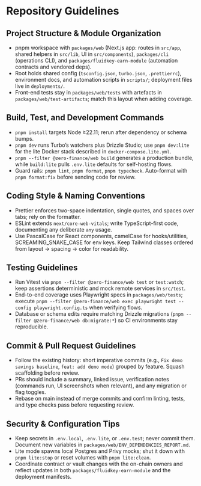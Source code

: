 # Repository Guidelines

## Project Structure & Module Organization
- pnpm workspace with `packages/web` (Next.js app: routes in `src/app`, shared helpers in `src/lib`, UI in `src/components`), `packages/cli` (operations CLI), and `packages/fluidkey-earn-module` (automation contracts and vendored deps).
- Root holds shared config (`tsconfig.json`, `turbo.json`, `.prettierrc`), environment docs, and automation scripts in `scripts/`; deployment files live in `deployments/`.
- Front-end tests stay in `packages/web/tests` with artefacts in `packages/web/test-artifacts`; match this layout when adding coverage.

## Build, Test, and Development Commands
- `pnpm install` targets Node ≥22.11; rerun after dependency or schema bumps.
- `pnpm dev` runs Turbo’s watchers plus Drizzle Studio; use `pnpm dev:lite` for the lite Docker stack described in `docker-compose.lite.yml`.
- `pnpm --filter @zero-finance/web build` generates a production bundle, while `build:lite` pulls `.env.lite` defaults for self-hosting flows.
- Guard rails: `pnpm lint`, `pnpm format`, `pnpm typecheck`. Auto-format with `pnpm format:fix` before sending code for review.

## Coding Style & Naming Conventions
- Prettier enforces two-space indentation, single quotes, and spaces over tabs; rely on the formatter.
- ESLint extends `next/core-web-vitals`; write TypeScript-first code, documenting any deliberate `any` usage.
- Use PascalCase for React components, camelCase for hooks/utilities, SCREAMING_SNAKE_CASE for env keys. Keep Tailwind classes ordered from layout → spacing → color for readability.

## Testing Guidelines
- Run Vitest via `pnpm --filter @zero-finance/web test` or `test:watch`; keep assertions deterministic and mock remote services in `src/test`.
- End-to-end coverage uses Playwright specs in `packages/web/tests`; execute `pnpm --filter @zero-finance/web exec playwright test --config playwright.config.ts` when verifying flows.
- Database or schema edits require matching Drizzle migrations (`pnpm --filter @zero-finance/web db:migrate:*`) so CI environments stay reproducible.

## Commit & Pull Request Guidelines
- Follow the existing history: short imperative commits (e.g., `Fix demo savings baseline`, `feat: add demo mode`) grouped by feature. Squash scaffolding before review.
- PRs should include a summary, linked issue, verification notes (commands run, UI screenshots when relevant), and any migration or flag toggles.
- Rebase on main instead of merge commits and confirm linting, tests, and type checks pass before requesting review.

## Security & Configuration Tips
- Keep secrets in `.env.local`, `.env.lite`, or `.env.test`; never commit them. Document new variables in `packages/web/ENV_DEPENDENCIES_REPORT.md`.
- Lite mode spawns local Postgres and Privy mocks; shut it down with `pnpm lite:stop` or reset volumes with `pnpm lite:clean`.
- Coordinate contract or vault changes with the on-chain owners and reflect updates in both `packages/fluidkey-earn-module` and the deployment manifests.
